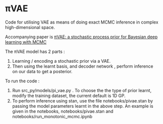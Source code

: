 # πVAE
Code for utilising VAE as means of doing exact MCMC inference in complex high-dimensional space. 

Accompanying paper is [πVAE: a stochastic process prior for Bayesian deep learning with MCMC](https://arxiv.org/abs/2002.06873)

The πVAE model has 2 parts : 
1. Learning / encoding a stochastic prior via a VAE.
2. Then using the learnt basis, and decoder network , perform inference on our data to get a posterior.

To run the code :
1. Run src_py/models/pi_vae.py . To choose the the type of prior learnt, modify the training dataset, the current default is 1D GP.
2. To perform inference using stan, use the file notebooks/pivae.stan by passing the model parameters learnt in the above step. An example is given in the notebooks, notebooks/pivae.stan and notebooks/run_monotonic_mcmc.ipynb
